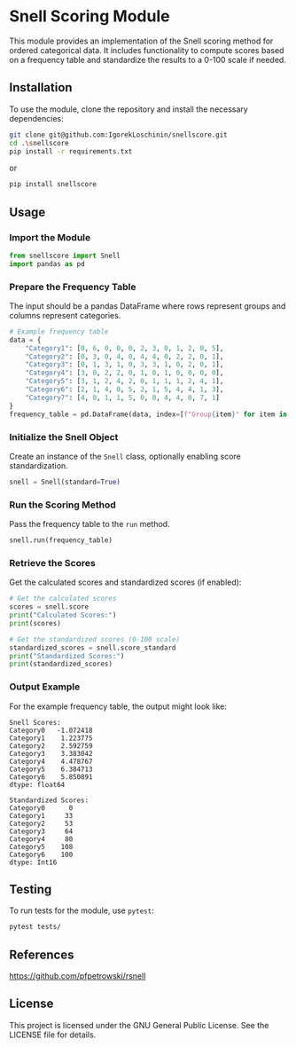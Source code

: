 # Snell Scoring Module

This module provides an implementation of the Snell scoring method for ordered categorical data. It includes functionality to compute scores based on a frequency table and standardize the results to a 0-100 scale if needed.

## Installation

To use the module, clone the repository and install the necessary dependencies:

```bash
git clone git@github.com:IgorekLoschinin/snellscore.git
cd .\snellscore
pip install -r requirements.txt
```
or
```bash
pip install snellscore
```


## Usage

### Import the Module

```python
from snellscore import Snell
import pandas as pd
```

### Prepare the Frequency Table

The input should be a pandas DataFrame where rows represent groups and columns represent categories.

```python
# Example frequency table
data = {
    "Category1": [0, 6, 0, 0, 0, 2, 3, 0, 1, 2, 0, 5],
    "Category2": [0, 3, 0, 4, 0, 4, 4, 0, 2, 2, 0, 1],
    "Category3": [0, 1, 3, 1, 0, 3, 3, 1, 0, 2, 0, 1],
    "Category4": [3, 0, 2, 2, 0, 1, 0, 1, 0, 0, 0, 0],
    "Category5": [3, 1, 2, 4, 2, 0, 1, 1, 1, 2, 4, 1],
    "Category6": [2, 1, 4, 0, 5, 2, 1, 5, 4, 4, 1, 3],
    "Category7": [4, 0, 1, 1, 5, 0, 0, 4, 4, 0, 7, 1]
}
frequency_table = pd.DataFrame(data, index=[f"Group{item}" for item in range(1, 13)])
```

### Initialize the Snell Object

Create an instance of the `Snell` class, optionally enabling score standardization.

```python
snell = Snell(standard=True)
```

### Run the Scoring Method

Pass the frequency table to the `run` method.

```python
snell.run(frequency_table)
```

### Retrieve the Scores

Get the calculated scores and standardized scores (if enabled):

```python
# Get the calculated scores
scores = snell.score
print("Calculated Scores:")
print(scores)

# Get the standardized scores (0-100 scale)
standardized_scores = snell.score_standard
print("Standardized Scores:")
print(standardized_scores)
```

### Output Example

For the example frequency table, the output might look like:

```plaintext
Snell Scores:
Category0   -1.072418
Category1    1.223775
Category2    2.592759
Category3    3.383042
Category4    4.478767
Category5    6.384713
Category6    5.850891
dtype: float64

Standardized Scores:
Category0      0
Category1     33
Category2     53
Category3     64
Category4     80
Category5    108
Category6    100
dtype: Int16
```

## Testing

To run tests for the module, use `pytest`:

```bash
pytest tests/
```

## References
https://github.com/pfpetrowski/rsnell

## License

This project is licensed under the GNU General Public License. See the LICENSE file for details.
